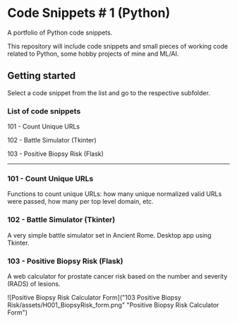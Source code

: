 # Code Snippets # 1 (Python)

A portfolio of Python code snippets.

This repository will include code snippets and small pieces of working code related to Python, some hobby projects of mine and ML/AI.

## Getting started

Select a code snippet from the list and go to the respective subfolder.

### List of code snippets

101 - Count Unique URLs

102 - Battle Simulator (Tkinter)

103 - Positive Biopsy Risk (Flask)

---

### 101 - Count Unique URLs

Functions to count unique URLs: how many unique normalized valid URLs were passed, how many per top level domain, etc.

### 102 - Battle Simulator (Tkinter)

A very simple battle simulator set in Ancient Rome. Desktop app using Tkinter.

### 103 - Positive Biopsy Risk (Flask)

A web calculator for prostate cancer risk based on the number and severity (RADS) of lesions.

![Positive Biopsy Risk Calculator Form]("103 Positive Biopsy Risk/assets/H001_BiopsyRisk_form.png" "Positive Biopsy Risk Calculator Form")


